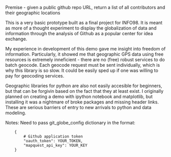 Premise - given a public github repo URL, return a list of all contributors and their geographic locations

This is a very basic prototype built as a final project for INFO98. It is meant as more of a thought experiment to display the globalization of data and information through the analysis of Github as a popular center for idea exchange.

My experience in development of this demo gave me insight into freedom of information. Particularly, it showed me that geographic GPS data using free resources is extremely inneficient - there are no (free) robust services to do batch geocode. Each geocode request must be sent individually, which is why this library is so slow. It could be easily sped up if one was willing to pay for geocoding services.

Geographic libraries for python are also not easily accesible for beginners, but that can be forgivin based on the fact that they at least exist. I originally planned on creating a demo with ipython notebook and matplotlib, but installing it was a nightmare of broke packages and missing header links. These are serious barriers of entry to new arrivals to python and data modeling.

Notes:
	Need to pass git_globe_config dictionary in the format:

		{
			# Github application token
			"oauth_token": YOUR_TOKEN,
			"mapquest_api_key": YOUR_KEY
		}
